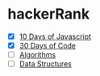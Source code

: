 # hackerRank

- [x] [10 Days of Javascript](https://www.hackerrank.com/domains/tutorials/10-days-of-javascript "Completed")
- [x] [30 Days of Code](https://www.hackerrank.com/domains/tutorials/30-days-of-code "Completed")
- [ ] [Algorithms](https://www.hackerrank.com/domains/algorithms "WIP")
- [ ] [Data Structures](https://www.hackerrank.com/domains/data-structures "WIP")